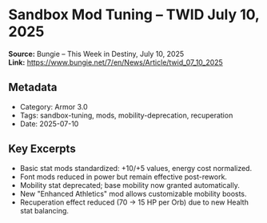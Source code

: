 # Sandbox Mod Tuning – TWID July 10, 2025

**Source:** Bungie – This Week in Destiny, July 10, 2025  
**Link:** <https://www.bungie.net/7/en/News/Article/twid_07_10_2025>

## Metadata

- Category: Armor 3.0
- Tags: sandbox-tuning, mods, mobility-deprecation, recuperation
- Date: 2025-07-10

## Key Excerpts

- Basic stat mods standardized: +10/+5 values, energy cost normalized.
- Font mods reduced in power but remain effective post-rework.
- Mobility stat deprecated; base mobility now granted automatically.
- New "Enhanced Athletics" mod allows customizable mobility boosts.
- Recuperation effect reduced (70 → 15 HP per Orb) due to new Health stat balancing.
